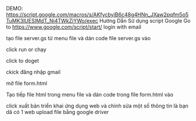DEMO: 
https://script.google.com/macros/s/AKfycbyiB6c48g4HNn_JXaw2pqfm5o5TuMK3lUESIMdT_Ni4TWkZiYWo/exec
Hướng Dẫn Sử dụng script Google
Go to 
https://www.google.com/script/start/
login with email 

tạo file server.gs từ menu file và dán code file server.gs vào 

click run or chạy 

click to doget 

ckick đăng nhập gmail 

mở file form.html 

Tạo tiếp file html trong menu file và dán code trong file form.html vào 

click xuất bản triển khai ứng dụng web và chỉnh sửa một số thông tin là bạn dã có 1 web upload file bằng google driver
